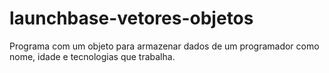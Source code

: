 # launchbase-vetores-objetos
Programa com um objeto para armazenar dados de um programador como nome, idade e tecnologias que trabalha.
